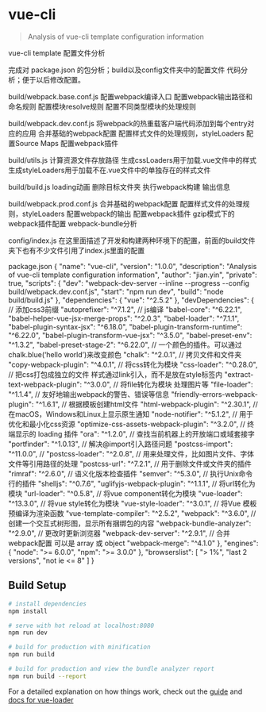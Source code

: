 # vue-cli

> Analysis of vue-cli template configuration information

vue-cli template 配置文件分析

完成对 package.json 的包分析；build以及config文件夹中的配置文件 代码分析；便于以后修改配置。

build/webpack.base.conf.js
	配置webpack编译入口
	配置webpack输出路径和命名规则
	配置模块resolve规则
	配置不同类型模块的处理规则

build/webpack.dev.conf.js
	将webpack的热重载客户端代码添加到每个entry对应的应用
	合并基础的webpack配置
	配置样式文件的处理规则，styleLoaders
	配置Source Maps
	配置webpack插件

build/utils.js
	计算资源文件存放路径 
	生成cssLoaders用于加载.vue文件中的样式 
	生成styleLoaders用于加载不在.vue文件中的单独存在的样式文件

build/build.js
	loading动画
	删除目标文件夹
	执行webpack构建
	输出信息

build/webpack.prod.conf.js
	合并基础的webpack配置
	配置样式文件的处理规则，styleLoaders
	配置webpack的输出
	配置webpack插件
	gzip模式下的webpack插件配置
	webpack-bundle分析

config/index.js
	在这里面描述了开发和构建两种环境下的配置，前面的build文件夹下也有不少文件引用了index.js里面的配置

package.json
{
  "name": "vue-cli",
  "version": "1.0.0",
  "description": "Analysis of vue-cli template configuration information",
  "author": "jian.yin",
  "private": true,
  "scripts": {
    "dev": "webpack-dev-server --inline --progress --config build/webpack.dev.conf.js",
    "start": "npm run dev",
    "build": "node build/build.js"
  },
  "dependencies": {
    "vue": "^2.5.2"
  },
  "devDependencies": {
    // 添加css3前缀
    "autoprefixer": "^7.1.2",
    // js编译
    "babel-core": "^6.22.1",
    "babel-helper-vue-jsx-merge-props": "^2.0.3",
    "babel-loader": "^7.1.1",
    "babel-plugin-syntax-jsx": "^6.18.0",
    "babel-plugin-transform-runtime": "^6.22.0",
    "babel-plugin-transform-vue-jsx": "^3.5.0",
    "babel-preset-env": "^1.3.2",
    "babel-preset-stage-2": "^6.22.0",
    // 一个颜色的插件。可以通过chalk.blue(‘hello world’)来改变颜色
    "chalk": "^2.0.1",
    // 拷贝文件和文件夹
    "copy-webpack-plugin": "^4.0.1",
    // 将css转化为模块
    "css-loader": "^0.28.0",
    // 把css打包成独立的文件 样式通过link引入，而不是放在style标签内
    "extract-text-webpack-plugin": "^3.0.0",
    // 将file转化为模块 处理图片等
    "file-loader": "^1.1.4",
    // 友好地输出webpack的警告、错误等信息
    "friendly-errors-webpack-plugin": "^1.6.1",
    // 根据模板创建html文件
    "html-webpack-plugin": "^2.30.1",
    // 在macOS，Windows和Linux上显示原生通知
    "node-notifier": "^5.1.2",
    // 用于优化和最小化css资源
    "optimize-css-assets-webpack-plugin": "^3.2.0",
    // 终端显示的 loading 插件
    "ora": "^1.2.0",
    // 查找当前机器上的开放端口或域套接字
    "portfinder": "^1.0.13",
    // 解决@import引入路径问题
    "postcss-import": "^11.0.0",
    // 
    "postcss-loader": "^2.0.8",
    // 用来处理文件，比如图片文件、字体文件等引用路径的处理
    "postcss-url": "^7.2.1",
    // 用于删除文件或文件夹的插件
    "rimraf": "^2.6.0",
    // 语义化版本检查插件
    "semver": "^5.3.0",
    // 执行Unix命令行的插件
    "shelljs": "^0.7.6",
    "uglifyjs-webpack-plugin": "^1.1.1",
    // 将url转化为模块
    "url-loader": "^0.5.8",
    // 将vue component转化为模块
    "vue-loader": "^13.3.0",
    // 将vue style转化为模块
    "vue-style-loader": "^3.0.1",
    // 将Vue 模板预编译为渲染函数
    "vue-template-compiler": "^2.5.2",
    "webpack": "^3.6.0",
    // 创建一个交互式树形图，显示所有捆绑包的内容
    "webpack-bundle-analyzer": "^2.9.0",
    // 更改时更新浏览器
    "webpack-dev-server": "^2.9.1",
    // 合并webpack配置 可以是 array 或 object
    "webpack-merge": "^4.1.0"
  },
  "engines": {
    "node": ">= 6.0.0",
    "npm": ">= 3.0.0"
  },
  "browserslist": [
    "> 1%",
    "last 2 versions",
    "not ie <= 8"
  ]
}


## Build Setup

``` bash
# install dependencies
npm install

# serve with hot reload at localhost:8080
npm run dev

# build for production with minification
npm run build

# build for production and view the bundle analyzer report
npm run build --report
```

For a detailed explanation on how things work, check out the [guide](http://vuejs-templates.github.io/webpack/) and [docs for vue-loader](http://vuejs.github.io/vue-loader)
